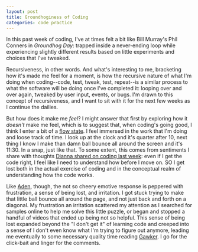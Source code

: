 ```yaml
---
layout: post
title: Groundhoginess of Coding
categories: code practice
---
```

In this past week of coding, I've at times felt a bit like Bill Murray's Phil Conners in *Groundhog Day*: trapped inside a never-ending loop while experiencing slightly different results based on little experiments and choices that I've tweaked.

Recursiveness, in other words. And what's interesting to me, bracketing how it's made me feel for a moment, is how the recursive nature of what I'm doing when coding--code, test, tweak, test, repeat--is a similar process to what the software will be doing once I've completed it: looping over and over again, tweaked by user input, events, or bugs. I'm drawn to this concept of recursiveness, and I want to sit with it for the next few weeks as I continue the dailies.

But how does it make me *feel*? I might answer that first by exploring how it *doesn't* make me feel, which is to suggest that, when coding's going good, I think I enter a bit of a [flow state](https://en.wikipedia.org/wiki/Flow_(psychology)). I feel immersed in the work that I'm doing and loose track of time. I look up at the clock and it's quarter after 10, next thing I know I make than damn ball bounce all around the screen and it's 11:30. In a snap, just like that. To some extent, this comes from sentiments I share with thoughts [Dianna shared on coding last week](http://dianarosenberger.github.io/blog/2016-01-27/week2-2ndpost.html): even if I get the code right, I feel like I need to understand how before I move on. SO I get lost both in the actual exercise of coding and in the conceptual realm of understanding how the code works.

Like [Aden](http://adenj86.github.io/blog/2016-01-28/First-Lab.html), though, the not so cheery emotive response is peppered with frustration, a sense of being lost, and irritation. I got stuck trying to make that little ball bounce all around the page, and not just back and forth on a diagonal. My frustration an irritation scattered my attention as I searched for samples online to help me solve this little puzzle, or began and stopped a handful of videos that ended up being not so helpful. This sense of being lost expanded beyond the "I don't get it" of learning code and creeped into a sense of I don't even know what I'm trying to figure out anymore, leading me eventually to some necessary quality time reading [Gawker](http://gawker.com/). I go for the click-bait and linger for the comments.
